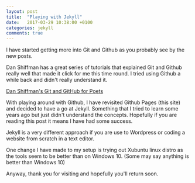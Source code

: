 ```yaml
---
layout: post
title:  "Playing with Jekyll"
date:   2017-03-29 10:38:00 +0100
categories: jekyll
comments: true
---
```

I have started getting more into Git and Github as you probably see by the new posts.

Dan Shiffman has a great series of tutorials that explained Git and Github really well that made it click for me this time round.
I tried using Github a while back and didn't really understand it.

[Dan Shiffman's Git and GitHub for Poets](https://www.youtube.com/playlist?list=PLRqwX-V7Uu6ZF9C0YMKuns9sLDzK6zoiV)

With playing around with Github, I have revisited Github Pages (this site) and decided to have a go at Jekyll. Something that I tried to learn some years ago but just didn't understand the concepts.
Hopefully if you are reading this post it means I have had some success.

Jekyll is a very different approach if you are use to Wordpress or coding a website from scratch in a text editor.

One change I have made to my setup is trying out Xubuntu linux distro as the tools seem to be better than on Windows 10. (Some may say anything is better than Windows 10)

Anyway, thank you for visiting and hopefully you'll return soon.
